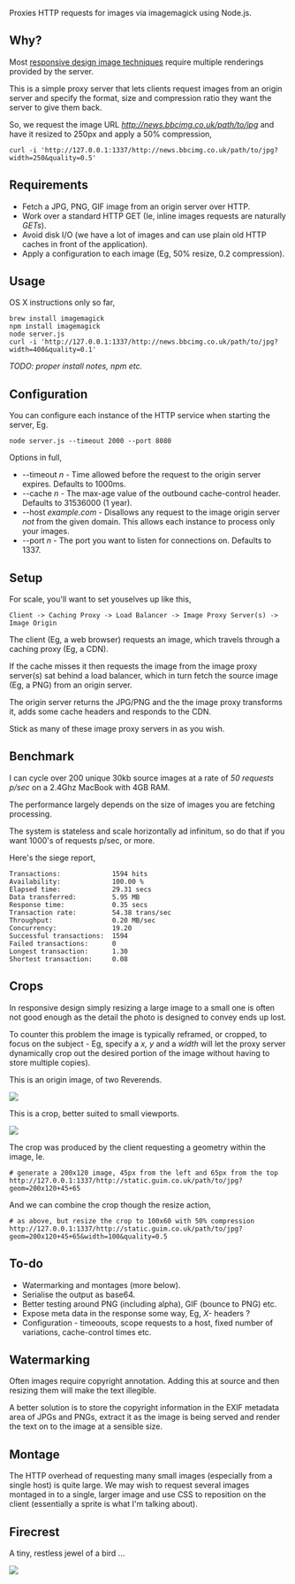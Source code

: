 Proxies HTTP requests for images via imagemagick using Node.js.

Why?
----

Most [responsive design image techniques](http://www.alistapart.com/articles/responsive-images-how-they-almost-worked-and-what-we-need) require multiple renderings
provided by the server.

This is a simple proxy server that lets clients request
images from an origin server and specify the format, size and compression
ratio they want the server to give them back.

So, we request the image URL _http://news.bbcimg.co.uk/path/to/jpg_ and have it resized to 250px and apply a 50%
compression,

```
curl -i 'http://127.0.0.1:1337/http://news.bbcimg.co.uk/path/to/jpg?width=250&quality=0.5'
```

Requirements
------------

- Fetch a JPG, PNG, GIF image from an origin server over HTTP.
- Work over a standard HTTP GET (Ie, inline images requests are naturally _GETs_).
- Avoid disk I/O (we have a lot of images and can use plain old HTTP caches in front of the application).
- Apply a configuration to each image (Eg, 50% resize, 0.2 compression).

Usage
-----

OS X instructions only so far,

```
brew install imagemagick
npm install imagemagick
node server.js
curl -i 'http://127.0.0.1:1337/http://news.bbcimg.co.uk/path/to/jpg?width=400&quality=0.1'
```

_TODO: proper install notes, npm etc._

Configuration
------------

You can configure each instance of the HTTP service when starting the server, Eg.

```
node server.js --timeout 2000 --port 8080 
```

Options in full,

- --timeout _n_ - Time allowed before the request to the origin server expires. Defaults to 1000ms.
- --cache _n_ - The max-age value of the outbound cache-control header. Defaults to 31536000 (1 year).
- --host _example.com_ - Disallows any request to the image origin server _not_ from the given domain. This allows each instance to process only your images. 
- --port _n_ - The port you want to listen for connections on. Defaults to 1337.

Setup
-----

For scale, you'll want to set youselves up like this,

```
Client -> Caching Proxy -> Load Balancer -> Image Proxy Server(s) -> Image Origin
```

The client (Eg, a web browser) requests an image, which travels through a caching proxy (Eg, a CDN).

If the cache misses it then requests the image from the
image proxy server(s) sat behind a load balancer, which in turn fetch the source image (Eg, a PNG) from an origin server.

The origin server returns the JPG/PNG and the the image proxy transforms it, adds some cache headers and responds to the CDN.

Stick as many of these image proxy servers in as you wish.

Benchmark
---------

I can cycle over 200 unique 30kb source images at a rate of *50 requests p/sec* on a 2.4Ghz MacBook with 4GB RAM.

The performance largely depends on the size of images you are fetching processing.

The system is stateless and scale horizontally ad infinitum, so do that if you want 1000's of
requests p/sec, or more.

Here's the siege report,

```
Transactions:             1594 hits
Availability:             100.00 %
Elapsed time:             29.31 secs
Data transferred:         5.95 MB
Response time:            0.35 secs
Transaction rate:         54.38 trans/sec
Throughput:               0.20 MB/sec
Concurrency:              19.20
Successful transactions:  1594
Failed transactions:      0
Longest transaction:      1.30
Shortest transaction:     0.08
```

Crops 
-----

In responsive design simply resizing a large image to a small one is often not good enough as
the detail the photo is designed to convey ends up lost.

To counter this problem the image is typically reframed,
or cropped, to focus on the subject - Eg, specify a _x, y_ and a _width_ will let the proxy server
dynamically crop out the desired portion of the image without having to store multiple copies).

This is an origin image, of two Reverends.

![](https://raw.github.com/commuterjoy/image-service/master/docs/images/rev_original.jpg)

This is a crop, better suited to small viewports.

![](https://raw.github.com/commuterjoy/image-service/master/docs/images/rev_crop.jpg)

The crop was produced by the client requesting a geometry within the image, Ie.

```
# generate a 200x120 image, 45px from the left and 65px from the top
http://127.0.0.1:1337/http://static.guim.co.uk/path/to/jpg?geom=200x120+45+65
```

And we can combine the crop though the resize action,

```
# as above, but resize the crop to 100x60 with 50% compression
http://127.0.0.1:1337/http://static.guim.co.uk/path/to/jpg?geom=200x120+45+65&width=100&quality=0.5
```

To-do
----

- Watermarking and  montages (more below).
- Serialise the output as base64.
- Better testing around PNG (including alpha), GIF (bounce to PNG) etc.
- Expose meta data in the response some way, Eg, _X-_ headers ?
- Configuration - timeoouts, scope requests to a host, fixed number of variations, cache-control times etc.

Watermarking
------------

Often images require copyright annotation. Adding this at source and then resizing them will make the text illegible.  

A better solution is to store the copyright information in the EXIF metadata area of JPGs and PNGs, extract it
as the image is being served and render the text on to the image at a sensible size.

Montage
-------

The HTTP overhead of requesting many small images (especially from a single host) is 
quite large. We may wish to request several images montaged in to a single, larger image 
and use CSS to reposition on the client (essentially a sprite is what I'm talking about).


Firecrest
---------

A tiny, restless jewel of a bird ...

![](http://upload.wikimedia.org/wikipedia/commons/thumb/0/08/Regulus_ignicapilla_Arundel.jpg/320px-Regulus_ignicapilla_Arundel.jpg)

